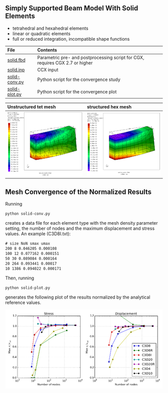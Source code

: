 ## Simply Supported Beam Model With Solid Elements

+ tetrahedral and hexahedral elements
+ linear or quadratic elements
+ full or reduced integration, incompatible shape functions

| File     | Contents    |
| :------------- | :------------- |
| [solid.fbd](solid.fbd)     | Parametric pre- and postprocessing script for CGX, requires CGX 2.7 or higher     |
| [solid.inp](solid.inp) | CCX input |
| [solid-conv.py](solid-conv.py) | Python script for the convergence study |
| [solid-plot.py](solid-plot.py) | Python script for the convergence plot|

| Unstructured tet mesh    | structured hex mesh    |
| :------------- | :------------- |
| <img src="solid_C3D4_20_S.png" width="300"> |<img src="solid_C3D8I_20_S.png" width="300">

## Mesh Convergence of the Normalized Results


Running
```
python solid-conv.py
```
creates a data file for each element type with the mesh density parameter setting, the number of nodes and the maximum displacement and stress values. An example (C3D8I.txt):
```
# size NoN smax umax
200 8 0.046205 0.000108
100 12 0.077162 0.000151
50 30 0.089084 0.000164
20 264 0.093441 0.00017
10 1386 0.094022 0.000171
```
Then, running
```
python solid-plot.py
```
generates the following plot of the results normalized by the analytical reference values.

<img src="solid.png" width="600">
